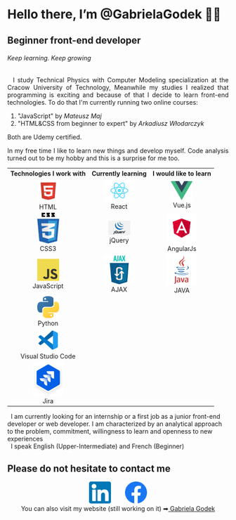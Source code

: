 # Hello there, I’m @GabrielaGodek 🖐🏻

## Beginner front-end developer
###### Keep learning. Keep growing 

<div align="justify">
&nbsp; I study Technical Physics with Computer Modeling specialization at the Cracow University of Technology, Meanwhile my studies I realized that programming is exciting and because of that I decide to learn front-end technologies. To do that I'm currently running two online courses:
<ol>
    <li>"JavaScript" by <i>Mateusz Maj</i></li>
    <li>"HTML&CSS from beginner to expert" by <i>Arkadiusz Włodarczyk</i></li>
</ol>
Both are Udemy certified.<br/>


In my free time I like to learn new things and develop myself. Code analysis turned out to be my hobby and this is a surprise for me too.


</div>

<div align="center "><table align = "center">
<tr align = "center">
<th>Technologies I work with</th>
<th>Currently learning</th>
<th>I would like to learn</th>
</tr>
<tr align = "center">
<td><img src="images/html.png" width="50px"> </br> HTML</td>
<td><img src="images/react.png" width="70px"> </br> React </td>
<td><img src="images/vue.png" width="50px"> </br> Vue.js</td>
</tr>
<tr align = "center">
<td><img src="images/css.png" width="50px"> </br> CSS3</td>
<td><img src="images/jquery.png" width="50px"> </br> jQuery </td>
<td><img src="images/angular.png" width="70px"> </br> AngularJs</td>
</tr>
<tr align = "center">
<td><img src="images/js.png" width="50px"> </br> JavaScript</td>
<td><img src="images/ajax.png" width="70px"> </br> AJAX </td>
 <td><img src="images/java.png" width="70px"> </br> JAVA</td>
</tr>
<tr align = "center">
<td><img src="images/python.png" width="50px"> </br> Python</td>
<td>  </br> &nbsp;</td>
<td>  </br> &nbsp;</td>
</tr>
<tr align = "center">
<td><img src="images/vsc.png" width="50px"> </br> Visual Studio Code</td>
<td>  </br> &nbsp;</td>
<td>  </br> &nbsp;</td>
</tr>
<tr align = "center">
<td><img src="images/jira.png" width="70px"> </br> Jira</td>
<td>  </br> &nbsp;</td>
<td>  </br> &nbsp;</td>
</tr>
</table></div></center>
&nbsp; I am currently looking for an internship or a first job as a junior front-end developer or web developer. I am characterized by an analytical approach to the problem, commitment, willingness to learn and openness to new experiences <br/>
&nbsp; I speak English (Upper-Intermediate) and French (Beginner)

## Please do not hesitate to contact me
<div align="center">
<a href="https://www.linkedin.com/in/gabrielagodek/" ><img src="images/linkedin.png" width="50" ></a> &nbsp;&nbsp;&nbsp;&nbsp;&nbsp;&nbsp;
<a href="https://www.facebook.com/G0Gabis" ><img src="images/facebook.webp" width="50" ></a> <br/>
You can also visit my website (still working on it) ➡<a href="http://www.gabriela-godek.pl/"> Gabriela Godek </a>
</div>
